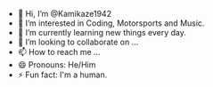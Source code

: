 - 👋 Hi, I’m @Kamikaze1942
- 👀 I’m interested in Coding, Motorsports and Music.
- 🌱 I’m currently learning new things every day.
- 💞️ I’m looking to collaborate on ...
- 📫 How to reach me ...
- 😄 Pronouns: He/Him
- ⚡ Fun fact: I'm a human.

<!---
Kamikaze1942/Kamikaze1942 is a ✨ special ✨ repository because its `README.md` (this file) appears on your GitHub profile.
You can click the Preview link to take a look at your changes.
--->
